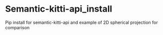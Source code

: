 # Semantic-kitti-api_install
Pip install for semantic-kitti-api and example of 2D spherical projection for comparison
